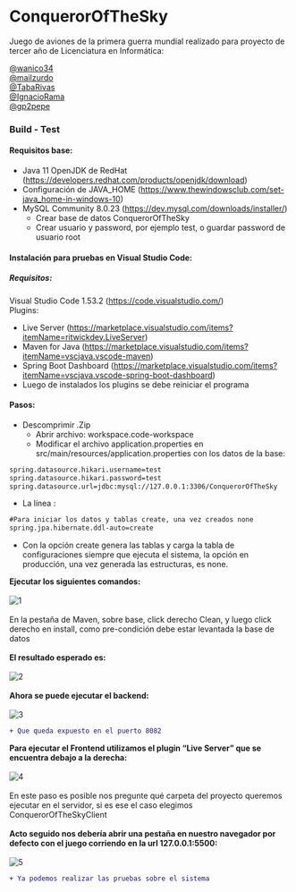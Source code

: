 # ConquerorOfTheSky
 Juego de aviones de la primera guerra mundial realizado para proyecto de tercer año de Licenciatura en Informática:
 
 <a href="https://github.com/wanico34">@wanico34</a>  <br>
 <a href="https://github.com/mailzurdo">@mailzurdo </a><br>
 <a href="https://github.com/TabaRivas">@TabaRivas </a><br>
 <a href="https://github.com/IgnacioRama">@IgnacioRama </a><br>
 <a href="https://github.com/gp2pepe">@gp2pepe</a>


<h3>Build - Test</h3>

<h4>Requisitos base:</h4>

- Java 11 OpenJDK de RedHat  (https://developers.redhat.com/products/openjdk/download)
- Configuración de JAVA_HOME (https://www.thewindowsclub.com/set-java_home-in-windows-10)
- MySQL Community 8.0.23       (https://dev.mysql.com/downloads/installer/)
  - Crear base de datos ConquerorOfTheSky
  - Crear usuario y password, por ejemplo test, o guardar password de usuario root

<h4>Instalación para pruebas en Visual Studio Code:</h4>

<h5>Requisitos:</h5>

Visual Studio Code 1.53.2 (https://code.visualstudio.com/)<br>
Plugins: 
- Live Server (https://marketplace.visualstudio.com/items?itemName=ritwickdey.LiveServer)
- Maven for Java (https://marketplace.visualstudio.com/items?itemName=vscjava.vscode-maven)
- Spring Boot Dashboard (https://marketplace.visualstudio.com/items?itemName=vscjava.vscode-spring-boot-dashboard)
- Luego de instalados los plugins se debe reiniciar el programa

<h4>Pasos:</h4>

- Descomprimir .Zip
  - Abrir archivo: workspace.code-workspace
  - Modificar el archivo application.properties en src/main/resources/application.properties con los datos de la base:
```diff
spring.datasource.hikari.username=test
spring.datasource.hikari.password=test
spring.datasource.url=jdbc:mysql://127.0.0.1:3306/ConquerorOfTheSky
```
- La línea :
```diff
#Para iniciar los datos y tablas create, una vez creados none 
spring.jpa.hibernate.ddl-auto=create
```
- Con la opción create genera las tablas y carga la tabla de configuraciones siempre que ejecuta el sistema, la opción en producción, una vez generada las estructuras, es none.

**Ejecutar los siguientes comandos:**
<br><br>
![1](https://user-images.githubusercontent.com/9892777/117591837-92781800-b10c-11eb-8515-cab735a714f7.png)
<br><br>
En la pestaña de Maven, sobre base, click derecho Clean, y luego click derecho en install, como pre-condición debe estar levantada la base de datos
<br><br>
**El resultado esperado es:**
<br><br>
![2](https://user-images.githubusercontent.com/9892777/117591857-acb1f600-b10c-11eb-895c-5879dfd270ad.png)
<br><br>
**Ahora se puede ejecutar el backend:**
<br><br>
![3](https://user-images.githubusercontent.com/9892777/117591859-ade32300-b10c-11eb-8c3d-3d68287fa415.png)
```diff
+ Que queda expuesto en el puerto 8082
```
**Para ejecutar el Frontend utilizamos el plugin “Live Server” que se encuentra debajo a la derecha:**
<br><br>
![4](https://user-images.githubusercontent.com/9892777/117591867-b3406d80-b10c-11eb-94e1-8fdb8bcabd90.png)
<br><br>
En este paso es posible nos pregunte qué carpeta del proyecto queremos ejecutar en el servidor, si es ese el caso elegimos ConquerorOfTheSkyClient
<br><br>
**Acto seguido nos debería abrir una pestaña en nuestro navegador por defecto con el juego corriendo en la url 127.0.0.1:5500:**
<br><br>
    ![5](https://user-images.githubusercontent.com/9892777/117591869-b4719a80-b10c-11eb-9a83-96ceaff2d025.png)
```diff   
+ Ya podemos realizar las pruebas sobre el sistema
```
